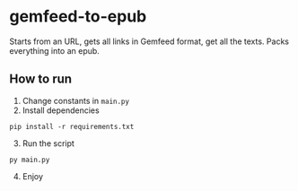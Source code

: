 # gemfeed-to-epub

Starts from an URL, gets all links in Gemfeed format, get all the texts. Packs everything into an epub.

## How to run

1. Change constants in `main.py`
2. Install dependencies
```
pip install -r requirements.txt
```
3. Run the script
```
py main.py
```

4. Enjoy
